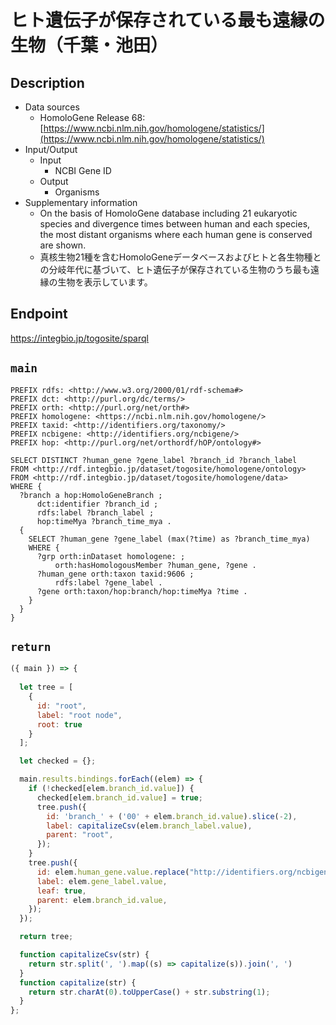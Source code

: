 # ヒト遺伝子が保存されている最も遠縁の生物（千葉・池田）

## Description
- Data sources
  - HomoloGene Release 68: [https://www.ncbi.nlm.nih.gov/homologene/statistics/](https://www.ncbi.nlm.nih.gov/homologene/statistics/)
- Input/Output 
  - Input
    - NCBI Gene ID
  - Output
    - Organisms
- Supplementary information
  - On the basis of HomoloGene database including 21 eukaryotic species and divergence times between human and each species, the most distant organisms where each human gene is conserved are shown.
  - 真核生物21種を含むHomoloGeneデータベースおよびヒトと各生物種との分岐年代に基づいて、ヒト遺伝子が保存されている生物のうち最も遠縁の生物を表示しています。

## Endpoint

https://integbio.jp/togosite/sparql


## `main`

```sparql
PREFIX rdfs: <http://www.w3.org/2000/01/rdf-schema#>
PREFIX dct: <http://purl.org/dc/terms/>
PREFIX orth: <http://purl.org/net/orth#>
PREFIX homologene: <https://ncbi.nlm.nih.gov/homologene/>
PREFIX taxid: <http://identifiers.org/taxonomy/>
PREFIX ncbigene: <http://identifiers.org/ncbigene/>
PREFIX hop: <http://purl.org/net/orthordf/hOP/ontology#>

SELECT DISTINCT ?human_gene ?gene_label ?branch_id ?branch_label
FROM <http://rdf.integbio.jp/dataset/togosite/homologene/ontology>
FROM <http://rdf.integbio.jp/dataset/togosite/homologene/data>
WHERE {
  ?branch a hop:HomoloGeneBranch ;
      dct:identifier ?branch_id ;
      rdfs:label ?branch_label ;
      hop:timeMya ?branch_time_mya .
  {
    SELECT ?human_gene ?gene_label (max(?time) as ?branch_time_mya)
    WHERE {
      ?grp orth:inDataset homologene: ;
          orth:hasHomologousMember ?human_gene, ?gene .
      ?human_gene orth:taxon taxid:9606 ;
          rdfs:label ?gene_label .
      ?gene orth:taxon/hop:branch/hop:timeMya ?time .
    }
  }
}
```

## `return`

```javascript
({ main }) => {
   
  let tree = [
    {
      id: "root",
      label: "root node",
      root: true
    }
  ];

  let checked = {};

  main.results.bindings.forEach((elem) => {
    if (!checked[elem.branch_id.value]) {
      checked[elem.branch_id.value] = true;
      tree.push({
        id: 'branch_' + ('00' + elem.branch_id.value).slice(-2),
        label: capitalizeCsv(elem.branch_label.value),
        parent: "root",
      });
    }
    tree.push({
      id: elem.human_gene.value.replace("http://identifiers.org/ncbigene/", ""),
      label: elem.gene_label.value,
      leaf: true,
      parent: elem.branch_id.value,
    });
  });

  return tree;

  function capitalizeCsv(str) {
    return str.split(', ').map((s) => capitalize(s)).join(', ')
  }
  function capitalize(str) {
    return str.charAt(0).toUpperCase() + str.substring(1);
  }
};
```
